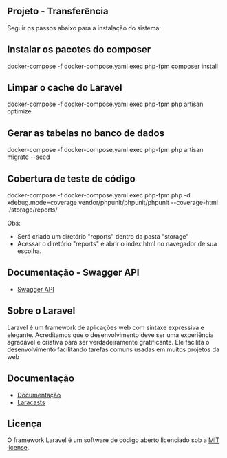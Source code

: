## Projeto - Transferência

Seguir os passos abaixo para a instalação do sistema:


## Instalar os pacotes do composer

docker-compose -f docker-compose.yaml exec php-fpm composer install

## Limpar o cache do Laravel

docker-compose -f docker-compose.yaml exec php-fpm php artisan optimize

## Gerar as tabelas no banco de dados

docker-compose -f docker-compose.yaml exec php-fpm php artisan migrate --seed 

## Cobertura de teste de código

docker-compose -f docker-compose.yaml exec php-fpm php -d xdebug.mode=coverage vendor/phpunit/phpunit/phpunit --coverage-html ./storage/reports/

Obs:
 - Será criado um diretório "reports" dentro da pasta "storage"
 - Acessar o diretório  "reports" e abrir o index.html no navegador de sua escolha. 


## Documentação - Swagger API

 - [Swagger API](http://localhost/api/)



## Sobre o Laravel

Laravel é um framework de aplicações web com sintaxe expressiva e elegante. Acreditamos que o desenvolvimento deve ser uma experiência agradável e criativa para ser verdadeiramente gratificante. Ele facilita o desenvolvimento facilitando tarefas comuns usadas em muitos projetos da web


## Documentação

 - [Documentação](https://laravel.com/docs)
 - [Laracasts](https://laracasts.com)


## Licença

O framework Laravel é um software de código aberto licenciado sob a [MIT license](https://opensource.org/licenses/MIT).
